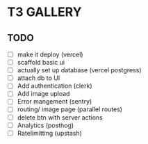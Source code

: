 # T3 GALLERY 

## TODO

- [ ] make it deploy (vercel)
- [ ] scaffold basic ui 
- [ ] actually set up database (vercel postgress)
- [ ] attach db to UI 
- [ ] Add authentication (clerk)
- [ ] Add image upload
- [ ] Error mangement (sentry)
- [ ] routing/ image page (parallel routes)
- [ ] delete btn with server actions
- [ ] Analytics (posthog)
- [ ] Ratelimitting (upstash)